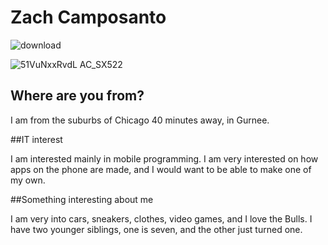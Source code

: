 # Zach Camposanto

![download](https://user-images.githubusercontent.com/89406356/130741136-ec1f3340-cc15-4c32-bf4f-029fa94ce494.jpg)

![51VuNxxRvdL _AC_SX522_](https://user-images.githubusercontent.com/89406356/130741765-c92895f7-deb1-4b94-96b7-92c249ac54ba.jpg)

## Where are you from?

I am from the suburbs of Chicago 40 minutes away, in Gurnee.

##IT interest

I am interested mainly in mobile programming. I am very interested on how apps on the phone are made, and I would want to be able to make one of my own.

##Something interesting about me

I am very into cars, sneakers, clothes, video games, and I love the Bulls. I have two younger siblings, one is seven, and the other just turned one.
